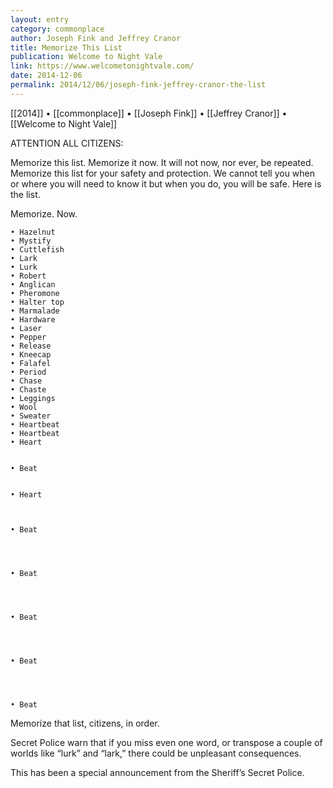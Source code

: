 ```yaml
---
layout: entry
category: commonplace
author: Joseph Fink and Jeffrey Cranor
title: Memorize This List
publication: Welcome to Night Vale
link: https://www.welcometonightvale.com/
date: 2014-12-06
permalink: 2014/12/06/joseph-fink-jeffrey-cranor-the-list
---
```


[[2014]] • [[commonplace]] • [[Joseph Fink]] • [[Jeffrey Cranor]] • [[Welcome to Night Vale]]

ATTENTION ALL CITIZENS:

Memorize this list. Memorize it now. It will not now, nor ever, be repeated. Memorize this list for your safety and protection. We cannot tell you when or where you will need to know it but when you do, you will be safe. Here is the list.

Memorize. Now.

	• Hazelnut
	• Mystify
	• Cuttlefish
	• Lark
	• Lurk
	• Robert
	• Anglican
	• Pheromone
	• Halter top
	• Marmalade
	• Hardware
	• Laser
	• Pepper
	• Release
	• Kneecap
	• Falafel
	• Period
	• Chase
	• Chaste
	• Leggings
	• Wool
	• Sweater
	• Heartbeat
	• Heartbeat
	• Heart


	• Beat


	• Heart



	• Beat




	• Beat




	• Beat




	• Beat




	• Beat



Memorize that list, citizens, in order.

Secret Police warn that if you miss even one word, or transpose a couple of worlds like “lurk” and “lark,” there could be unpleasant consequences.

This has been a special announcement from the Sheriff’s Secret Police.